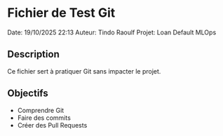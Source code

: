 ﻿# Fichier de Test Git

Date: 19/10/2025 22:13
Auteur: Tindo Raoulf
Projet: Loan Default MLOps

## Description
Ce fichier sert à pratiquer Git sans impacter le projet.

## Objectifs
- Comprendre Git
- Faire des commits
- Créer des Pull Requests
